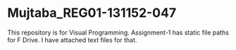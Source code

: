 # Mujtaba_REG01-131152-047
This repository is for Visual Programming.
Assignment-1 has static file paths for F Drive. I have attached text files for that. 
